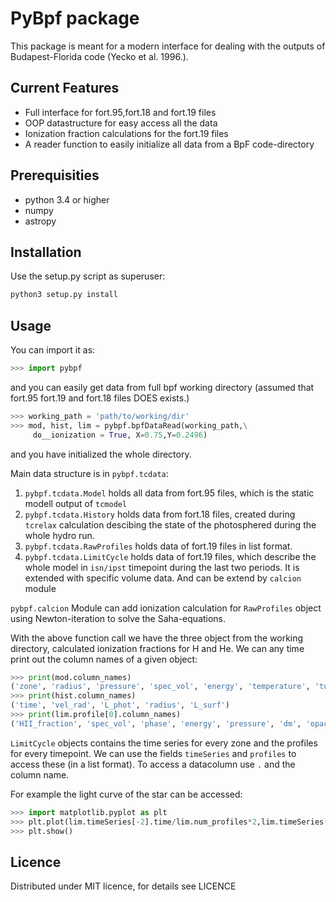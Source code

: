 PyBpf package
=============

This package is meant for a modern interface for dealing with the
outputs of Budapest-Florida code (Yecko et al. 1996.).

Current Features
----------------

 - Full interface for fort.95,fort.18 and fort.19 files
 - OOP datastructure for easy access all the data
 - Ionization fraction calculations for the fort.19 files
 - A reader function to easily initialize all data from a BpF code-directory

Prerequisities
------------

- python 3.4 or higher
- numpy
- astropy

Installation
------------

Use the setup.py script as superuser:

```bash
python3 setup.py install
```

Usage
-----

You can import it as:

```python
>>> import pybpf
```
and you can easily get data from full bpf working directory (assumed
that fort.95 fort.19 and fort.18 files DOES exists.)

```python
>>> working_path = 'path/to/working/dir'
>>> mod, hist, lim = pybpf.bpfDataRead(working_path,\
     do__ionization = True, X=0.75,Y=0.2496)
```
and you have initialized the whole directory.

Main data structure is in `pybpf.tcdata`:

 1. `pybpf.tcdata.Model` holds all data from fort.95 files, which is the
    static modell output of `tcmodel`
 2. `pybpf.tcdata.History` holds data from fort.18 files, created during
    `tcrelax` calculation descibing the state of the photosphered during
    the whole hydro run.
 3. `pybpf.tcdata.RawProfiles` holds data of fort.19 files in list format.
 4. `pybpf.tcdata.LimitCycle` holds data of fort.19 files, which describe
    the whole model in `isn/ipst` timepoint during the last two periods.
    It is extended with specific volume data. And can be extend by `calcion`
    module

`pybpf.calcion` Module can add ionization calculation for `RawProfiles`
object using Newton-iteration to solve the Saha-equations.

With the above function call we have the three object from the working directory,
calculated ionization fractions for H and He. We can any time print out the column
names of a given object:

```python
>>> print(mod.column_names)
('zone', 'radius', 'pressure', 'spec_vol', 'energy', 'temperature', 'turbulent_energy', 'dm', 'L_c', 'p_turb', 'L_r', 'sk', 'L_turb', 's', 'cs', 'fcsl', 'st', 'cla', 'taup', 'taud', 'opacity', 'edt', 'cp')
>>> print(hist.column_names)
('time', 'vel_rad', 'L_phot', 'radius', 'L_surf')
>>> print(lim.profile[0].column_names)
('HII_fraction', 'spec_vol', 'phase', 'energy', 'pressure', 'dm', 'opacity', 'mass', 'radius', 'zone', 'entropy', 'HeII_fraction', 'e_t', 'HeIII_fraction', 'p_t', 'L_r', 'F_c', 'F_t', 'temperature', 'p_eddy', 'velocity')
```
`LimitCycle` objects contains the time series for every zone and the profiles for every timepoint. We can use the fields `timeSeries` and `profiles` to access these (in a list format).
To access a datacolumn use `.` and the column name.

For example the light curve of the star can be accessed:

```python
>>> import matplotlib.pyplot as plt
>>> plt.plot(lim.timeSeries[-2].time/lim.num_profiles*2,lim.timeSeries[-2].L_r)
>>> plt.show()
```
Licence
-------
Distributed under MIT licence, for details see  LICENCE
